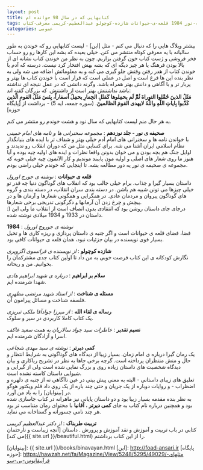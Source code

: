 ```yaml
---
layout: post
title: کتابهایی که در سال 98 خوانده ام
tags: کتاب صحیفه-نور 1984 قلعه-ی-حیوانات شازده-کوچولو عبدالعظیم-کریمی معرفی-کتاب
categories: عمومی
---
```

بیشتر وبلاگ هایی را که دنبال می کنم - مثل [این] - لیست کتابهایی رو که خوندن به طور سالیانه با یه معرفی کوتاه منتشر می کنن. خیلی بعیده که بشه این کارها رو رو حساب فخر فروشی و ژست کتاب خون گرفتن بزاریم. چون به نظر من خوندن کتاب نشانه ای از بالا بودن فرهنگ یا هر چیز دیگه ای که بشه بهش افتخار کرد نیست. درسته که آدم با خوندن کتاب از هدر رفتن وقتش جلو گیری می کنه و به معلوماتش اضافه می شه ولی به نظر بنده این ها فرع است و اصل در عملی است که قرار است با خوندن کتاب ها بهتر و پربار تر و با آگاهی و دانش بهتر همراه باشد. وگرنه دانشی که در عمل نتیجه ای نداشته باشد نداشتنش بهتر است از داشتنش. که بزرگان گفته اند:  
**مَثَلُ الذینَ حُمَّلوا التوراةَ ثُمَّّّ لَم یحمِلوها کَمَثَلِ الحِمارِ یحمِلُ أسفاراً، بِئسَ مَثَلُ القومِ الّذین کَذّبوا بِایاتِ اللّهِ واللّهُ لایهدی القومَ الظالمینَ**. (سوره جمعه، ایه 5)  - برداشت از [پایگاه حوزه]

به هر حال منم لیست کتابهایی که سال نود و هشت خوندم رو منتشر می کنم.   

**صحیفه ی نور - جلد نوزدهم** : *مجموعه سخنرانی ها و نامه های امام خمینی*   
با خواندن نامه ها و سخنرانی های امام آدم خیلی بهتر و شفاف تر با ایده های بنیانگذار نظام اسلامی ایران آشنا می شه. برای کسایی مثل من که دوران انقلاب رو ندیدند و اوایل جنگ هم بچه بودن  و می خوان بدونن واقعا نظرات و ایده های اولیه چیه بوده و آیا هنوز ما روی شعار های اصلی و اولیه مون پایبند موندیم و کار الآنمون چیه خیلی خوبه که مجموعه ی صحیفه ی نور یه دور مطالعه بشه. تا اینجایی که خوندم خیلی راضی بودم.  

 **قلعه ی حیوانات** : *نوشته ی جورج اورول*  
داستان بسیار گیرا و جذاب. برام خیلی جالب بود که انقلاب های گوناگون دنیا چه قدر تو خیلی چیزها می تونن شبیه هم باشن. در دسته بندی سران انقلاب، در دسته بندی و گروه های گوناگون پیروان و مردمان عادی. در همگرایی و همگونی شعارها و آرمان ها و در پیچش و چرخ زدن آن آرمانها و دگرگونی تدریجی برخی شعارها.   
:) درجای جای داستان روشن بود که انتقادی بدون انصاف است از انقلاب ما ولی این داستان در 1933 و 1934 میلادی نوشته شده.  

**1984** : *نوشته ی جوروج اورول*   
فضا، فضای قلعه ی حیوانات است و اگر جنبه ی داستان پردازی و ریزه کاری ها و تخیل بسیار قوی نویسنده در بیان جزئیات نبود، همان قلعه ی حیوانات کافی بود.  

**شازده کوچولو** : *از نویسنده ی فرانسوی اگزوپری*  
نگارش کودکانه ی این کتاب فرصت خوبی به من داد تا اولین کتاب جدی مشترکمان را بخوانیم. من و ریحانه.

**سلام بر ابراهیم** : *درباره ی شهید ابراهیم هادی*  
شهدا شرمنده ایم.  

**مسئله ی شناخت** : *از استاد شهید مرتضی مطهری*  
فلسفه شناخت و مسائل پیرامون آن.  

**رساله ی لقاء الله** : *از میرزا جوادآقا ملکی تبریزی*   
یک کتاب کاملا کاربردی در سیر و سلوک.  

**نسیم تقدیر**  : *خاطرات سید جواد سالاریان به همت سعید عاکف*  
اسرا و آزادگان شرمنده ایم.

**کمی دیرتر** : *نوشته ی   سید مهدی شجاعی*  
یک رمان گیرا درباره ی امام زمان. بسیار زیبا از دیدگاه های گوناگونی به شرایط انتظار و حال و منش منتظران پرداخته است.  گرچه برخی جاها به نظر در تشریح ریاکاری و بیان دیدگاه شخصیت های داستان زیاده روی و بزرگ نمایی شده است ولی از گیرایی و شیوایی داستان کاسته نشده است.  
تعلیق های زیبای داستانی - البته به معنی پیش بینی در عین ناآگاهی نه از جنبه ی دلهره و اضظراب -  و روایات دوباره از یک جریان و حتی چند باره از یک روی داد قلم ویکتور هوگو در [بینوایان] را به یاد من آورد.  
به نظر بنده مقدمه بسیار زیبا بود و دو داستان پایانی نیز ماهرانه در کتاب جاسازی شده بود و همچنین درباره نام کتاب به جای **کمی دیرتر** ، **آقانیا** با محتوای رمان متناسب تر بود هر چند نامی جسورانه و گستاخانه می نماید.

**تربیت طربناک** : *از دکتر عبدالعظیم کریمی*  
کتابی در باب تربیت و آموزش و نقد آموزش و پرورش . داستان [آنچه زیباست و نارحتمان می کند]({{ site.url }}/beautiful.html) را از این کتاب برداشتم.

[بینوایان]: {{ site.url }}/books/binavayan.html
[این]: http://foad-ansari.ir
[پایگاه حوزه]: https://hawzah.net/fa/Magazine/View/5248/5295/49029/مثلهای-قرآنیفانوس-بی-سو
